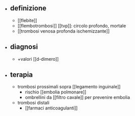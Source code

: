 - ## definizione
	- [[flebite]]
	- [[flembotrombosi]] [[tvp]]: circolo profondo, mortale
	- [[trombosi venosa profonda ischemizzante]]
- ## diagnosi
	- +valori [[d-dimero]]
- ## terapia
	- trombosi prossimali sopra [[legamento inguinale]]
		- rischio [[embolia polmonare]]
		- ombrellini da [[filtro cavale]] per prevenire embolia
	- trombosi distali
		- [[farmaci anticoagulanti]]